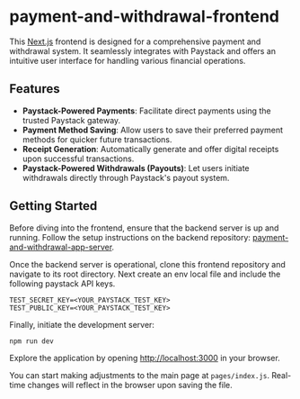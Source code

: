 # payment-and-withdrawal-frontend

This [Next.js](https://nextjs.org/) frontend is designed for a comprehensive payment and withdrawal system. It seamlessly integrates with Paystack and offers an intuitive user interface for handling various financial operations.

## Features

- **Paystack-Powered Payments**: Facilitate direct payments using the trusted Paystack gateway.
- **Payment Method Saving**: Allow users to save their preferred payment methods for quicker future transactions.
- **Receipt Generation**: Automatically generate and offer digital receipts upon successful transactions.
- **Paystack-Powered Withdrawals (Payouts)**: Let users initiate withdrawals directly through Paystack's payout system.

## Getting Started

Before diving into the frontend, ensure that the backend server is up and running. Follow the setup instructions on the backend repository: [payment-and-withdrawal-app-server](https://github.com/kingsleykbc/payment-and-withdrawal-app-server).

Once the backend server is operational, clone this frontend repository and navigate to its root directory. Next create an env local file and include the following paystack API keys.

```
TEST_SECRET_KEY=<YOUR_PAYSTACK_TEST_KEY>
TEST_PUBLIC_KEY=<YOUR_PAYSTACK_TEST_KEY>
```

Finally, initiate the development server:

`npm run dev`

Explore the application by opening [http://localhost:3000](http://localhost:3000/) in your browser.

You can start making adjustments to the main page at `pages/index.js`. Real-time changes will reflect in the browser upon saving the file.
